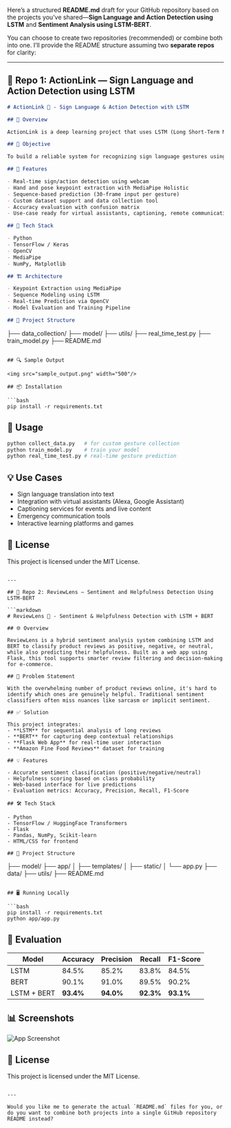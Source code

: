 Here’s a structured **README.md** draft for your GitHub repository based on the projects you’ve shared—**Sign Language and Action Detection using LSTM** and **Sentiment Analysis using LSTM-BERT**.

You can choose to create two repositories (recommended) or combine both into one. I’ll provide the README structure assuming two **separate repos** for clarity:

---

## 📁 Repo 1: ActionLink — Sign Language and Action Detection using LSTM

```markdown
# ActionLink 🤟 - Sign Language & Action Detection with LSTM

## 🚀 Overview

ActionLink is a deep learning project that uses LSTM (Long Short-Term Memory) models to detect and classify sign language gestures and actions in real-time. This project aims to support the hearing-impaired community by enabling gesture recognition using computer vision and sequential data modeling.

## 🎯 Objective

To build a reliable system for recognizing sign language gestures using LSTM-based deep learning models and MediaPipe Holistic tracking.

## 📌 Features

- Real-time sign/action detection using webcam
- Hand and pose keypoint extraction with MediaPipe Holistic
- Sequence-based prediction (30-frame input per gesture)
- Custom dataset support and data collection tool
- Accuracy evaluation with confusion matrix
- Use-case ready for virtual assistants, captioning, remote communication, and more

## 🧰 Tech Stack

- Python
- TensorFlow / Keras
- OpenCV
- MediaPipe
- NumPy, Matplotlib

## 🏗️ Architecture

- Keypoint Extraction using MediaPipe
- Sequence Modeling using LSTM
- Real-time Prediction via OpenCV
- Model Evaluation and Training Pipeline

## 📁 Project Structure

```
├── data_collection/
├── model/
├── utils/
├── real_time_test.py
├── train_model.py
├── README.md
```

## 🔍 Sample Output

<img src="sample_output.png" width="500"/>

## 📦 Installation

```bash
pip install -r requirements.txt
```

## 🧪 Usage

```bash
python collect_data.py   # for custom gesture collection
python train_model.py    # train your model
python real_time_test.py # real-time gesture prediction
```

## 💡 Use Cases

- Sign language translation into text
- Integration with virtual assistants (Alexa, Google Assistant)
- Captioning services for events and live content
- Emergency communication tools
- Interactive learning platforms and games

## 📜 License

This project is licensed under the MIT License.
```

---

## 📁 Repo 2: ReviewLens — Sentiment and Helpfulness Detection Using LSTM-BERT

```markdown
# ReviewLens 📝 - Sentiment & Helpfulness Detection with LSTM + BERT

## 🌐 Overview

ReviewLens is a hybrid sentiment analysis system combining LSTM and BERT to classify product reviews as positive, negative, or neutral, while also predicting their helpfulness. Built as a web app using Flask, this tool supports smarter review filtering and decision-making for e-commerce.

## 🎯 Problem Statement

With the overwhelming number of product reviews online, it's hard to identify which ones are genuinely helpful. Traditional sentiment classifiers often miss nuances like sarcasm or implicit sentiment.

## ✅ Solution

This project integrates:
- **LSTM** for sequential analysis of long reviews
- **BERT** for capturing deep contextual relationships
- **Flask Web App** for real-time user interaction
- **Amazon Fine Food Reviews** dataset for training

## 💡 Features

- Accurate sentiment classification (positive/negative/neutral)
- Helpfulness scoring based on class probability
- Web-based interface for live predictions
- Evaluation metrics: Accuracy, Precision, Recall, F1-Score

## 🛠️ Tech Stack

- Python
- TensorFlow / HuggingFace Transformers
- Flask
- Pandas, NumPy, Scikit-learn
- HTML/CSS for frontend

## 📁 Project Structure

```
├── model/
├── app/
│   ├── templates/
│   ├── static/
│   └── app.py
├── data/
├── utils/
├── README.md
```

## 🖥️ Running Locally

```bash
pip install -r requirements.txt
python app/app.py
```

## 🧪 Evaluation

| Model        | Accuracy | Precision | Recall | F1-Score |
|--------------|----------|-----------|--------|----------|
| LSTM         | 84.5%    | 85.2%     | 83.8%  | 84.5%    |
| BERT         | 90.1%    | 91.0%     | 89.5%  | 90.2%    |
| LSTM + BERT  | **93.4%**| **94.0%** | **92.3%**| **93.1%** |

## 📊 Screenshots

![App Screenshot](static/screenshot.png)

## 📜 License

This project is licensed under the MIT License.
```

---

Would you like me to generate the actual `README.md` files for you, or do you want to combine both projects into a single GitHub repository README instead?
